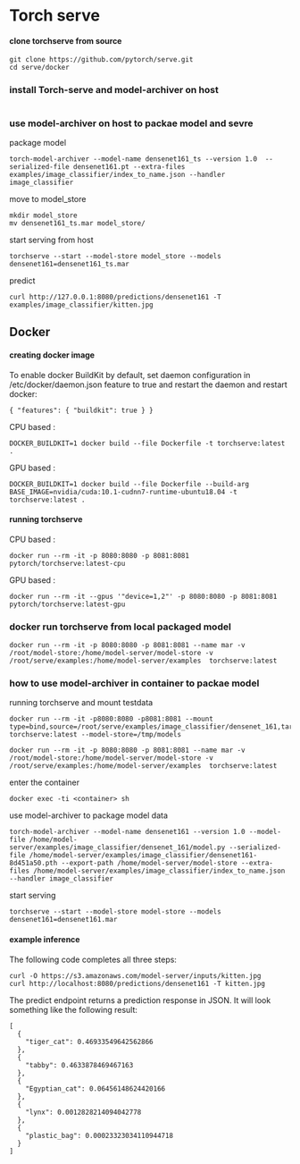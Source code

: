 
#  Torch serve

#### clone torchserve from source
```
git clone https://github.com/pytorch/serve.git
cd serve/docker
```
### install Torch-serve  and model-archiver on host
```
```
### use model-archiver on host to packae model and sevre
package model
```
torch-model-archiver --model-name densenet161_ts --version 1.0  --serialized-file densenet161.pt --extra-files examples/image_classifier/index_to_name.json --handler image_classifier
```
move to model_store
```
mkdir model_store
mv densenet161_ts.mar model_store/
```
start serving from host
```
torchserve --start --model-store model_store --models densenet161=densenet161_ts.mar
```
predict
```
curl http://127.0.0.1:8080/predictions/densenet161 -T examples/image_classifier/kitten.jpg
```
## Docker
#### creating docker image 

To enable docker BuildKit by default, set daemon configuration in /etc/docker/daemon.json feature to true and restart the daemon and restart docker:
```
{ "features": { "buildkit": true } }
```

CPU based :
```
DOCKER_BUILDKIT=1 docker build --file Dockerfile -t torchserve:latest .
```
GPU based :
```
DOCKER_BUILDKIT=1 docker build --file Dockerfile --build-arg BASE_IMAGE=nvidia/cuda:10.1-cudnn7-runtime-ubuntu18.04 -t torchserve:latest .
```

#### running torchserve 
CPU  based :
```
docker run --rm -it -p 8080:8080 -p 8081:8081 pytorch/torchserve:latest-cpu
```
GPU based :
```
docker run --rm -it --gpus '"device=1,2"' -p 8080:8080 -p 8081:8081 pytorch/torchserve:latest-gpu
```

### docker run torchserve from local packaged model
```
docker run --rm -it -p 8080:8080 -p 8081:8081 --name mar -v /root/model-store:/home/model-server/model-store -v /root/serve/examples:/home/model-server/examples  torchserve:latest
```
###  how to use model-archiver in container to packae model 
running torchserve and mount testdata 
```
docker run --rm -it -p8080:8080 -p8081:8081 --mount type=bind,source=/root/serve/examples/image_classifier/densenet_161,target=/tmp/models torchserve:latest --model-store=/tmp/models 
```
```
docker run --rm -it -p 8080:8080 -p 8081:8081 --name mar -v /root/model-store:/home/model-server/model-store -v /root/serve/examples:/home/model-server/examples  torchserve:latest
```
enter the container
```
docker exec -ti <container> sh
```
use model-archiver to package model data
```
torch-model-archiver --model-name densenet161 --version 1.0 --model-file /home/model-server/examples/image_classifier/densenet_161/model.py --serialized-file /home/model-server/examples/image_classifier/densenet161-8d451a50.pth --export-path /home/model-server/model-store --extra-files /home/model-server/examples/image_classifier/index_to_name.json --handler image_classifier
```
start serving
```
torchserve --start --model-store model-store --models densenet161=densenet161.mar
```
#### example inference
The following code completes all three steps:
```
curl -O https://s3.amazonaws.com/model-server/inputs/kitten.jpg
curl http://localhost:8080/predictions/densenet161 -T kitten.jpg
```
The predict endpoint returns a prediction response in JSON. It will look something like the following result:
```
[
  {
    "tiger_cat": 0.46933549642562866
  },
  {
    "tabby": 0.4633878469467163
  },
  {
    "Egyptian_cat": 0.06456148624420166
  },
  {
    "lynx": 0.0012828214094042778
  },
  {
    "plastic_bag": 0.00023323034110944718
  }
]
```



